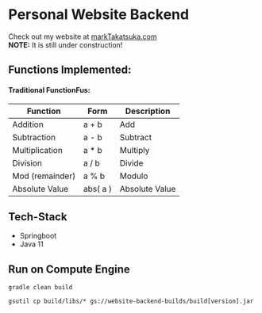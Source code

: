 # Personal Website Backend
Check out my website at [markTakatsuka.com](https://markTakatsuka.com)  
**NOTE:** It is still under construction!

## Functions Implemented:
#### Traditional FunctionFus:
| Function | Form | Description |
| --- | --- | --- |
| Addition          | a + b | Add |
| Subtraction       | a - b | Subtract |
| Multiplication    | a * b | Multiply | 
| Division          | a / b | Divide |
| Mod (remainder)   | a % b | Modulo |
| Absolute Value    | abs( a ) | Absolute Value |

## Tech-Stack
- Springboot
- Java 11

## Run on Compute Engine
```shell
gradle clean build

gsutil cp build/libs/* gs://website-backend-builds/build[version].jar
```